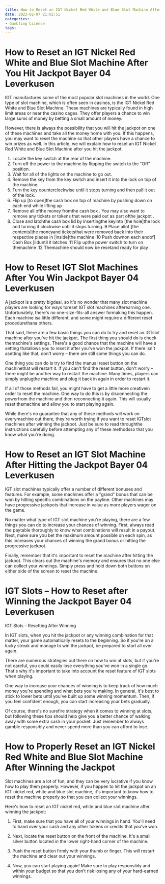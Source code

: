 ```yaml
---
title: How to Reset an IGT Nickel Red White and Blue Slot Machine After You Hit Jackpot Bayer 04 Leverkusen
date: 2023-02-07 21:02:51
categories:
- Gambling License
tags:
---
```



#  How to Reset an IGT Nickel Red White and Blue Slot Machine After You Hit Jackpot Bayer 04 Leverkusen

IGT manufactures some of the most popular slot machines in the world. One type of slot machine, which is often seen in casinos, is the IGT Nickel Red White and Blue Slot Machine. These machines are typically found in high limit areas or near the casino cages. They offer players a chance to win large sums of money by betting a small amount of money.

However, there is always the possibility that you will hit the jackpot on one of these machines and take all the money home with you. If this happens, you may want to reset the machine so that other players have a chance to win prizes as well. In this article, we will explain how to reset an IGT Nickel Red White and Blue Slot Machine after you hit the jackpot.

1. Locate the key switch at the rear of the machine.
2. Turn off the power to the machine by flipping the switch to the "Off" position.
3. Wait for all of the lights on the machine to go out.
4. Remove the key from the key switch and insert it into the lock on top of the machine.
5. Turn the key counterclockwise until it stops turning and then pull it out of the lock.
6. Flip up [to open]the cash box on top of machine by pushing down on each end while lifting up 
7. Remove all ofthe money fromthe cash box . You may also want to remove any tickets or tokens that were paid out as part ofthe jackpot . 
8. Close and latchthe cash box lid by insertingthe keyinto [the hole]the lock and turning it clockwise until it stops turning..9 Place allof [the contents]the moneyand ticketsthat were removed back into their respective places in [inside]the machine .10 Push downon each endof[ Cash Box ]liduntil it latches .11 Flip upthe power switch to turn on themachine .12 Themachine should now be resetand ready for play .

#  How to Reset IGT Slot Machines After You Win Jackpot Bayer 04 Leverkusen

A jackpot is a pretty bigdeal, so it's no wonder that many slot machine players are looking for ways toreset IGT slot machines afterearning one. Unfortunately, there's no one-size-fits-all answer formaking this happen. Each machine isa little different, and some might require a different reset procedurethana others.

That said, there are a few basic things you can do to try and reset an IGTslot machine after you've hit the jackpot. The first thing you should do is check themachine's settings. There's a good chance that the machine will have a setting thatallows you to reset it after you've won the jackpot. If there isn't asetting like that, don't worry – there are still some things you can do.

One thing you can do is try to find the manual reset button on the machinethat will restart it. If you can't find the reset button, don't worry –there might be another way to restart the machine. Many times, players can simply unplugthe machine and plug it back in again in order to restart it.

If all of those methods fail, you might have to get a little more creativein order to reset the machine. One way to do this is by disconnecting the powerfrom the machine and then reconnecting it again. This will usually reset themachine and allow you to start playing again.

While there's no guarantee that any of these methods will work on everymachine out there, they're worth trying if you want to reset IGTslot machines after winning the jackpot. Just be sure to read throughthe instructions carefully before attempting any of these methodsso that you know what you're doing.

#  How to Reset an IGT Slot Machine After Hitting the Jackpot Bayer 04 Leverkusen

IGT slot machines typically offer a number of different bonuses and features. For example, some machines offer a "grand" bonus that can be won by hitting specific combinations on the payline. Other machines may have progressive jackpots that increase in value as more players wager on the game.

No matter what type of IGT slot machine you're playing, there are a few things you can do to increase your chances of winning. First, always read the paytable thoroughly to know what combinations will result in a payout. Next, make sure you bet the maximum amount possible on each spin, as this increases your chances of winning the grand bonus or hitting the progressive jackpot.

Finally, remember that it's important to reset the machine after hitting the jackpot. This clears out the machine's memory and ensures that no one else can collect your winnings. Simply press and hold down both buttons on either side of the screen to reset the machine.

#  IGT Slots – How to Reset after Winning the Jackpot Bayer 04 Leverkusen

IGT Slots – Resetting After Winning

In IGT slots, when you hit the jackpot or any winning combination for that matter, your game automatically resets to the beginning. So if you're on a lucky streak and manage to win the jackpot, be prepared to start all over again.

There are numerous strategies out there on how to win at slots, but if you're not careful, you could easily lose everything you've won in a single go. That's why it's important to take into account the reset feature of IGT slots when playing.

One way to increase your chances of winning is to keep track of how much money you're spending and what bets you're making. In general, it's best to stick to lower bets until you've built up some winning momentum. Then, if you feel confident enough, you can start increasing your bets gradually.

Of course, there's no surefire strategy when it comes to winning at slots, but following these tips should help give you a better chance of walking away with some extra cash in your pocket. Just remember to always gamble responsibly and never spend more than you can afford to lose.

#  How to Properly Reset an IGT Nickel Red White and Blue Slot Machine After Winning the Jackpot

Slot machines are a lot of fun, and they can be very lucrative if you know how to play them properly. However, if you happen to hit the jackpot on an IGT nickel red, white and blue slot machine, it's important to know how to reset the machine properly so that you can collect your winnings.

Here's how to reset an IGT nickel red, white and blue slot machine after winning the jackpot:

1. First, make sure that you have all of your winnings in hand. You'll need to hand over your cash and any other tokens or credits that you've won.

2. Next, locate the reset button on the front of the machine. It's a small silver button located in the lower right-hand corner of the machine.

3. Push the reset button firmly with your thumb or finger. This will restart the machine and clear out your winnings.

4. Now, you can start playing again! Make sure to play responsibly and within your budget so that you don't risk losing any of your hard-earned winnings.
